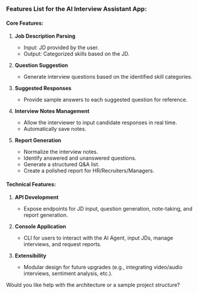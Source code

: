 

### Features List for the AI Interview Assistant App:

#### Core Features:
1. **Job Description Parsing**  
   - Input: JD provided by the user.  
   - Output: Categorized skills based on the JD.

2. **Question Suggestion**  
   - Generate interview questions based on the identified skill categories.

3. **Suggested Responses**  
   - Provide sample answers to each suggested question for reference.

4. **Interview Notes Management**  
   - Allow the interviewer to input candidate responses in real time.  
   - Automatically save notes.

5. **Report Generation**  
   - Normalize the interview notes.  
   - Identify answered and unanswered questions.  
   - Generate a structured Q&A list.  
   - Create a polished report for HR/Recruiters/Managers.

#### Technical Features:
1. **API Development**  
   - Expose endpoints for JD input, question generation, note-taking, and report generation.

2. **Console Application**  
   - CLI for users to interact with the AI Agent, input JDs, manage interviews, and request reports.

3. **Extensibility**  
   - Modular design for future upgrades (e.g., integrating video/audio interviews, sentiment analysis, etc.).

Would you like help with the architecture or a sample project structure?
